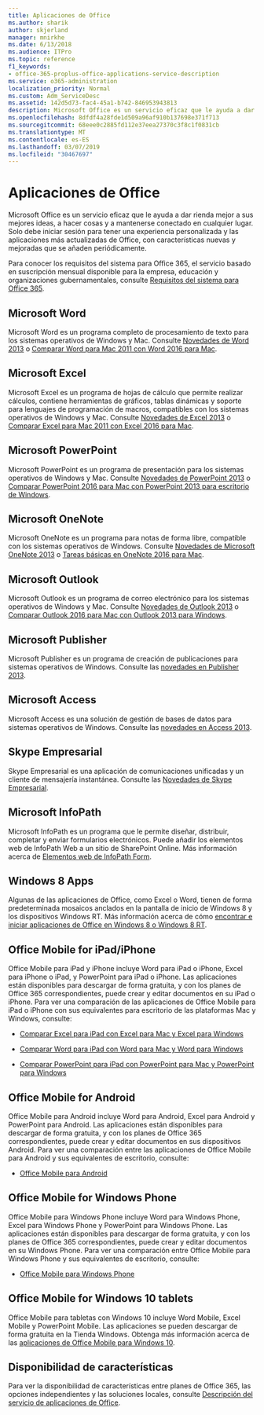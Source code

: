 ```yaml
---
title: Aplicaciones de Office
ms.author: sharik
author: skjerland
manager: mnirkhe
ms.date: 6/13/2018
ms.audience: ITPro
ms.topic: reference
f1_keywords:
- office-365-proplus-office-applications-service-description
ms.service: o365-administration
localization_priority: Normal
ms.custom: Adm_ServiceDesc
ms.assetid: 142d5d73-fac4-45a1-b742-846953943813
description: Microsoft Office es un servicio eficaz que le ayuda a dar rienda mejor a sus mejores ideas, a hacer cosas y a mantenerse conectado en cualquier lugar. Solo debe iniciar sesión para tener una experiencia personalizada y las aplicaciones más actualizadas de Office, con características nuevas y mejoradas que se añaden periódicamente.
ms.openlocfilehash: 8dfdf4a28fde1d509a96af910b137698e371f713
ms.sourcegitcommit: 68eee0c2885fd112e37eea27370c3f8c1f0831cb
ms.translationtype: MT
ms.contentlocale: es-ES
ms.lasthandoff: 03/07/2019
ms.locfileid: "30467697"
---
```

# <a name="office-applications"></a>Aplicaciones de Office

Microsoft Office es un servicio eficaz que le ayuda a dar rienda mejor a sus mejores ideas, a hacer cosas y a mantenerse conectado en cualquier lugar. Solo debe iniciar sesión para tener una experiencia personalizada y las aplicaciones más actualizadas de Office, con características nuevas y mejoradas que se añaden periódicamente. 
  
Para conocer los requisitos del sistema para Office 365, el servicio basado en suscripción mensual disponible para la empresa, educación y organizaciones gubernamentales, consulte [Requisitos del sistema para Office 365](https://products.office.com/office-system-requirements/#Office365forBEG).
  
## <a name="microsoft-word"></a>Microsoft Word
<a name="bkmk_Word"> </a>

Microsoft Word es un programa completo de procesamiento de texto para los sistemas operativos de Windows y Mac. Consulte [Novedades de Word 2013](http://go.microsoft.com/fwlink/p/?LinkId=271679) o [Comparar Word para Mac 2011 con Word 2016 para Mac](https://support.office.com/en-us/article/Compare-Word-for-Mac-2011-with-Word-2016-for-Mac-ac41aed9-3d23-48de-8474-31515e29c48c).
  
## <a name="microsoft-excel"></a>Microsoft Excel
<a name="bkmk_Excel"> </a>

Microsoft Excel es un programa de hojas de cálculo que permite realizar cálculos, contiene herramientas de gráficos, tablas dinámicas y soporte para lenguajes de programación de macros, compatibles con los sistemas operativos de Windows y Mac. Consulte [Novedades de Excel 2013](http://go.microsoft.com/fwlink/p/?LinkId=271680) o [Comparar Excel para Mac 2011 con Excel 2016 para Mac](https://support.office.com/en-us/article/Compare-Excel-for-Mac-2011-with-Excel-2016-for-Mac-602a6c30-e6a6-47c5-9e0d-b16af397427a).
  
## <a name="microsoft-powerpoint"></a>Microsoft PowerPoint
<a name="bkmk_PowerPoint"> </a>

Microsoft PowerPoint es un programa de presentación para los sistemas operativos de Windows y Mac. Consulte [Novedades de PowerPoint 2013](http://go.microsoft.com/fwlink/p/?LinkId=271681) o [Comparar PowerPoint 2016 para Mac con PowerPoint 2013 para escritorio de Windows](https://support.office.com/en-us/article/Compare-PowerPoint-2016-for-Mac-with-PowerPoint-2013-for-Windows-desktop-902a52c1-553b-422f-a317-6bd75529659c?ui=en-US&amp;rs=en-US&amp;ad=US).
  
## <a name="microsoft-onenote"></a>Microsoft OneNote
<a name="bkmk_OneNote"> </a>

Microsoft OneNote es un programa para notas de forma libre, compatible con los sistemas operativos de Windows. Consulte [Novedades de Microsoft OneNote 2013](http://go.microsoft.com/fwlink/p/?LinkId=271682) o [Tareas básicas en OneNote 2016 para Mac](https://support.office.com/en-US/article/Basic-tasks-in-OneNote-2016-for-Mac-0206acf2-77da-42ab-a2e8-b69ae450f6a0).
  
## <a name="microsoft-outlook"></a>Microsoft Outlook
<a name="bkmk_Outlook"> </a>

Microsoft Outlook es un programa de correo electrónico para los sistemas operativos de Windows y Mac. Consulte [Novedades de Outlook 2013](http://go.microsoft.com/fwlink/p/?LinkId=271683) o [Comparar Outlook 2016 para Mac con Outlook 2013 para Windows](https://support.office.com/en-us/article/Compare-Outlook-2016-for-Mac-with-Outlook-2013-for-Windows-bd54cb79-d367-4c2f-89c7-3e5d16618f87).
  
## <a name="microsoft-publisher"></a>Microsoft Publisher
<a name="bkmk_Publisher"> </a>

Microsoft Publisher es un programa de creación de publicaciones para sistemas operativos de Windows. Consulte las [novedades en Publisher 2013](http://go.microsoft.com/fwlink/p/?LinkId=271684).
  
## <a name="microsoft-access"></a>Microsoft Access
<a name="bkmk_Access"> </a>

Microsoft Access es una solución de gestión de bases de datos para sistemas operativos de Windows. Consulte las [novedades en Access 2013](http://go.microsoft.com/fwlink/p/?LinkId=271685).
  
## <a name="skype-for-business"></a>Skype Empresarial
<a name="bkmk_Lync"> </a>

Skype Empresarial es una aplicación de comunicaciones unificadas y un cliente de mensajería instantánea. Consulte las [Novedades de Skype Empresarial](http://go.microsoft.com/fwlink/p/?LinkId=271686).
  
## <a name="microsoft-infopath"></a>Microsoft InfoPath
<a name="bkmk_InfoPath"> </a>

Microsoft InfoPath es un programa que le permite diseñar, distribuir, completar y enviar formularios electrónicos. Puede añadir los elementos web de InfoPath Web a un sitio de SharePoint Online. Más información acerca de [Elementos web de InfoPath Form](http://go.microsoft.com/fwlink/p/?LinkId=271687).
  
## <a name="windows-8-apps"></a>Windows 8 Apps
<a name="bkmkWin8Apps"> </a>

Algunas de las aplicaciones de Office, como Excel o Word, tienen de forma predeterminada mosaicos anclados en la pantalla de inicio de Windows 8 y los dispositivos Windows RT. Más información acerca de cómo [encontrar e iniciar aplicaciones de Office en Windows 8 o Windows 8 RT](http://go.microsoft.com/fwlink/p/?LinkId=271688).
  
## <a name="office-mobile-for-ipadiphone"></a>Office Mobile for iPad/iPhone
<a name="BKMK_Office_for_iPad"> </a>

Office Mobile para iPad y iPhone incluye Word para iPad o iPhone, Excel para iPhone o iPad, y PowerPoint para iPad o iPhone. Las aplicaciones están disponibles para descargar de forma gratuita, y con los planes de Office 365 correspondientes, puede crear y editar documentos en su iPad o iPhone. Para ver una comparación de las aplicaciones de Office Mobile para iPad o iPhone con sus equivalentes para escritorio de las plataformas Mac y Windows, consulte:
  
- [Comparar Excel para iPad con Excel para Mac y Excel para Windows](http://go.microsoft.com/fwlink/p/?LinkId=507543)
    
- [Comparar Word para iPad con Word para Mac y Word para Windows](http://go.microsoft.com/fwlink/p/?LinkId=507544)
    
- [Comparar PowerPoint para iPad con PowerPoint para Mac y PowerPoint para Windows](http://go.microsoft.com/fwlink/p/?LinkId=507545)
    
## <a name="office-mobile-for-android"></a>Office Mobile for Android
<a name="BKMK_Office_for_Android"> </a>

Office Mobile para Android incluye Word para Android, Excel para Android y PowerPoint para Android. Las aplicaciones están disponibles para descargar de forma gratuita, y con los planes de Office 365 correspondientes, puede crear y editar documentos en sus dispositivos Android. Para ver una comparación entre las aplicaciones de Office Mobile para Android y sus equivalentes de escritorio, consulte:
  
- [Office Mobile para Android](https://support.office.com/en-us/article/Office-Mobile-for-Android-phones-ee598133-59d1-43c3-b47c-aac3f2d9a605?ui=en-US&amp;rs=en-US&amp;ad=US)
    
## <a name="office-mobile-for-windows-phone"></a>Office Mobile for Windows Phone
<a name="BKMK_Office_for_WindowsPhone"> </a>

Office Mobile para Windows Phone incluye Word para Windows Phone, Excel para Windows Phone y PowerPoint para Windows Phone. Las aplicaciones están disponibles para descargar de forma gratuita, y con los planes de Office 365 correspondientes, puede crear y editar documentos en su Windows Phone. Para ver una comparación entre Office Mobile para Windows Phone y sus equivalentes de escritorio, consulte:
  
- [Office Mobile para Windows Phone](https://support.office.com/en-us/article/Office-Mobile-for-Windows-Phone-011b83c4-0d5f-4ea8-bbbe-2ed0d76dc69c?ui=en-US&amp;rs=en-US&amp;ad=US)
    
## <a name="office-mobile-for-windows-10-tablets"></a>Office Mobile for Windows 10 tablets
<a name="BKMK_Office_for_WindowsPhone"> </a>

Office Mobile para tabletas con Windows 10 incluye Word Mobile, Excel Mobile y PowerPoint Mobile. Las aplicaciones se pueden descargar de forma gratuita en la Tienda Windows. Obtenga más información acerca de las [aplicaciones de Office Mobile para Windows 10](https://blogs.office.com/2015/07/29/office-mobile-apps-for-windows-10-are-here/).
  
## <a name="feature-availability"></a>Disponibilidad de características
<a name="BKMK_Office_for_WindowsPhone"> </a>

Para ver la disponibilidad de características entre planes de Office 365, las opciones independientes y las soluciones locales, consulte [Descripción del servicio de aplicaciones de Office](office-applications-service-description.md).
  

